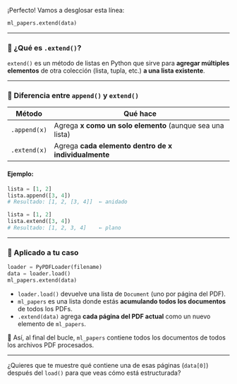 ¡Perfecto! Vamos a desglosar esta línea:

```python
ml_papers.extend(data)
```

---

### 🧠 ¿Qué es `.extend()`?

`extend()` es un método de listas en Python que sirve para **agregar múltiples elementos** de otra colección (lista, tupla, etc.) **a una lista existente**.

---

### 🧪 Diferencia entre `append()` y `extend()`

| Método       | Qué hace                                                  |
| ------------ | --------------------------------------------------------- |
| `.append(x)` | Agrega **x como un solo elemento** (aunque sea una lista) |
| `.extend(x)` | Agrega **cada elemento dentro de x individualmente**      |

#### Ejemplo:

```python
lista = [1, 2]
lista.append([3, 4])
# Resultado: [1, 2, [3, 4]]  ← anidado

lista = [1, 2]
lista.extend([3, 4])
# Resultado: [1, 2, 3, 4]    ← plano
```

---

### 📄 Aplicado a tu caso

```python
loader = PyPDFLoader(filename)
data = loader.load()
ml_papers.extend(data)
```

* `loader.load()` devuelve una lista de `Document` (uno por página del PDF).
* `ml_papers` es una lista donde estás **acumulando todos los documentos** de todos los PDFs.
* `.extend(data)` agrega **cada página del PDF actual** como un nuevo elemento de `ml_papers`.

🔁 Así, al final del bucle, `ml_papers` contiene todos los documentos de todos los archivos PDF procesados.

---

¿Quieres que te muestre qué contiene una de esas páginas (`data[0]`) después del `load()` para que veas cómo está estructurada?
